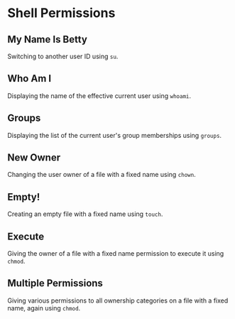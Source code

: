 # Shell Permissions

## My Name Is Betty
Switching to another user ID using `su`.

## Who Am I
Displaying the name of the effective current user using `whoami`.

## Groups
Displaying the list of the current user's group memberships using `groups`.

## New Owner
Changing the user owner of a file with a fixed name using `chown`.

## Empty!
Creating an empty file with a fixed name using `touch`.

## Execute
Giving the owner of a file with a fixed name permission to execute it using `chmod`.

## Multiple Permissions
Giving various permissions to all ownership categories on a file with a fixed name, again using `chmod`.
